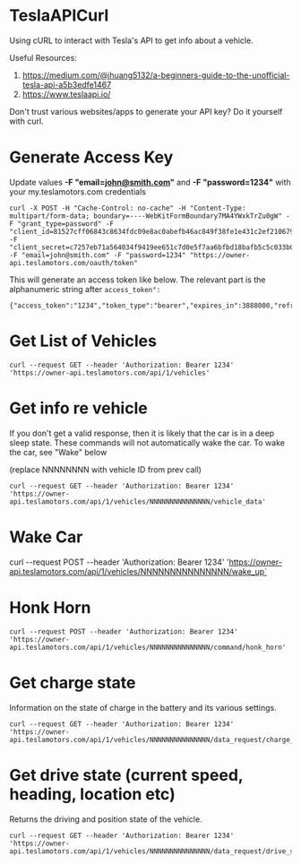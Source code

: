 # TeslaAPICurl
Using cURL to interact with Tesla's API to get info about a vehicle.

Useful Resources: 
1. https://medium.com/@jhuang5132/a-beginners-guide-to-the-unofficial-tesla-api-a5b3edfe1467
2. https://www.teslaapi.io/

Don't trust various websites/apps to generate your API key? Do it yourself with curl.

# Generate Access Key
Update values **-F "email=john@smith.com"** and **-F "password=1234"** with your my.teslamotors.com credentials

```
curl -X POST -H "Cache-Control: no-cache" -H "Content-Type: multipart/form-data; boundary=----WebKitFormBoundary7MA4YWxkTrZu0gW" -F "grant_type=password" -F "client_id=81527cff06843c8634fdc09e8ac0abefb46ac849f38fe1e431c2ef2106796384" -F "client_secret=c7257eb71a564034f9419ee651c7d0e5f7aa6bfbd18bafb5c5c033b093bb2fa3" -F "email=john@smith.com" -F "password=1234" "https://owner-api.teslamotors.com/oauth/token"
```


This will generate an access token like below. The relevant part is the alphanumeric string after `access_token":`

```
{"access_token":"1234","token_type":"bearer","expires_in":3888000,"refresh_token":"4568","created_at":1573431375}% 
```

# Get List of Vehicles
```
curl --request GET --header 'Authorization: Bearer 1234' 'https://owner-api.teslamotors.com/api/1/vehicles'
```


# Get info re vehicle 

If you don't get a valid response, then it is likely that the car is in a deep sleep state. These commands will not automatically wake the car. To wake the car, see "Wake" below

(replace NNNNNNNN with vehicle ID from prev call) 
```
curl --request GET --header 'Authorization: Bearer 1234' 'https://owner-api.teslamotors.com/api/1/vehicles/NNNNNNNNNNNNNNN/vehicle_data'
```

# Wake Car
curl --request POST --header 'Authorization: Bearer 1234' 'https://owner-api.teslamotors.com/api/1/vehicles/NNNNNNNNNNNNNNN/wake_up`

# Honk Horn
```
curl --request POST --header 'Authorization: Bearer 1234' 'https://owner-api.teslamotors.com/api/1/vehicles/NNNNNNNNNNNNNNN/command/honk_horn'
```

# Get charge state
Information on the state of charge in the battery and its various settings.

```
curl --request GET --header 'Authorization: Bearer 1234' 'https://owner-api.teslamotors.com/api/1/vehicles/NNNNNNNNNNNNNNN/data_request/charge_state'
```

# Get drive state (current speed, heading, location etc)
Returns the driving and position state of the vehicle.

```
curl --request GET --header 'Authorization: Bearer 1234' 'https://owner-api.teslamotors.com/api/1/vehicles/NNNNNNNNNNNNNNN/data_request/drive_state'
```

